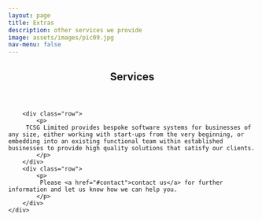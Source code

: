 ```yaml
---
layout: page
title: Extras
description: other services we provide
image: assets/images/pic09.jpg
nav-menu: false
---
```


<!-- Main -->
<div id="main" class="alt">

<!-- One -->
<section id="one">
	<div class="inner">
		<header class="major">
			<h1>Services</h1>
		</header>

<!-- Content -->
		<div class="row">
		    <p>
         TCSG Limited provides bespoke software systems for businesses of any size, either working with start-ups from the very beginning, or embedding into an existing functional team within established businesses to provide high quality solutions that satisfy our clients.
			</p>
		</div>
		<div class="row">
			<p>
             Please <a href="#contact">contact us</a> for further information and let us know how we can help you.
			</p>
		</div>
	</div>
</section>

</div>
